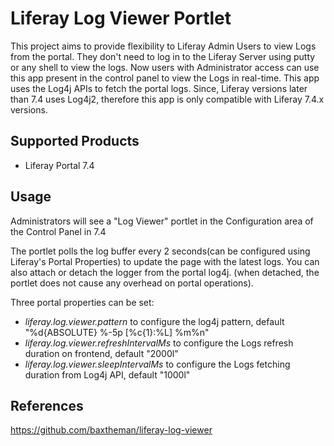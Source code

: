 
# Liferay Log Viewer Portlet

This project aims to provide flexibility to Liferay Admin Users to view Logs from the portal.
They don't need to log in to the Liferay Server using putty or any shell to view the logs. Now users with Administrator access can use this app present in the control panel to view the Logs in real-time.
This app uses the Log4j APIs to fetch the portal logs.
Since, Liferay versions later than 7.4 uses Log4j2, therefore this app is only compatible with Liferay 7.4.x versions.

## Supported Products

* Liferay Portal 7.4

## Usage

Administrators will see a "Log Viewer" portlet in the Configuration area of the Control Panel in 7.4

The portlet polls the log buffer every 2 seconds(can be configured using Liferay's Portal Properties) to update the page with the latest logs.
You can also attach or detach the logger from the portal log4j. (when detached, the portlet does not cause any overhead on portal operations).

Three portal properties can be set:
* *liferay.log.viewer.pattern* to configure the log4j pattern, default "%d{ABSOLUTE} %-5p \[%c{1}:%L\] %m%n"
* *liferay.log.viewer.refreshIntervalMs* to configure the Logs refresh duration on frontend, default "2000l"
* *liferay.log.viewer.sleepIntervalMs* to configure the Logs fetching duration from Log4j API, default "1000l"

## References

https://github.com/baxtheman/liferay-log-viewer

